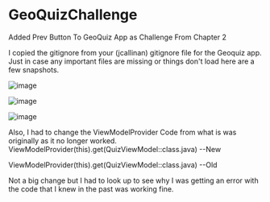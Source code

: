 # GeoQuizChallenge
 Added Prev Button To GeoQuiz App as Challenge From Chapter 2
 
 I copied the gitignore from your (jcallinan) gitignore file for the Geoquiz app. Just in case any important files are missing or things don't load here are a few snapshots.
 
 ![image](https://user-images.githubusercontent.com/70352456/164345859-df91df90-9dae-48ea-a09e-03c9fb30dad9.png)

![image](https://user-images.githubusercontent.com/70352456/164345880-b6514853-f212-416e-b245-679a01bb6eda.png)

![image](https://user-images.githubusercontent.com/70352456/164345933-92366524-327b-4a29-bd76-1a2796d32416.png)

Also, I had to change the ViewModelProvider Code from what is was originally as it no longer worked.
ViewModelProvider(this).get(QuizViewModel::class.java)     --New

ViewModelProvider(this).get(QuizViewModel::class.java)     --Old

Not a big change but I had to look up to see why I was getting an error with the code that I knew in the past was working fine.

